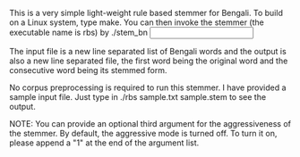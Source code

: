 This is a very simple light-weight rule based stemmer for Bengali.
To build on a Linux system, type make.
You can then invoke the stemmer (the executable name is rbs) by
./stem_bn <input file> <output file>

The input file is a new line separated list of Bengali words and the output is also a new line separated file, the first word being the original word and the consecutive word being its stemmed form.

No corpus preprocessing is required to run this stemmer. I have provided a sample input file.
Just type in ./rbs sample.txt sample.stem to see the output.

NOTE: You can provide an optional third argument for the aggressiveness of the stemmer.
By default, the aggressive mode is turned off. To turn it on, please append a "1" at the end of the argument list.

